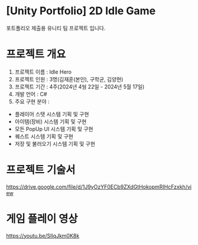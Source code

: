 # [Unity Portfolio] 2D Idle Game
포트폴리오 제출용 유니티 팀 프로젝트 입니다.
# 프로젝트 개요
1. 프로젝트 이름 : Idle Hero
2. 프로젝트 인원 : 3명(김재훈(본인), 구학균, 김양현)
3. 프로젝트 기간 : 4주(2024년 4눵 22일 - 2024년 5월 17일)
4. 개발 언어  : C#
5. 주요 구현 분야 :
- 플레이어 스탯 시스템 기획 및 구현
- 아이템(장비) 시스템 기획 및 구현
- 모든 PopUp UI 시스템 기획 및 구현
- 퀘스트 시스템 기획 및 구현
- 저장 및 불러오기 시스템 기획 및 구현
# 프로젝트 기술서
https://drive.google.com/file/d/1J9yOzYF0ECb9ZXdGtHokopmRIHcFzxkh/view
# 게임 플레이 영상
https://youtu.be/SlIqJkm0K8k
